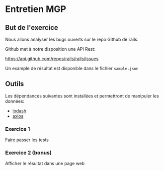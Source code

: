 # Entretien MGP

## But de l'exercice

Nous allons analyser les bugs ouverts sur le repo Github de rails.

Github met à notre disposition une API Rest:

https://api.github.com/repos/rails/rails/issues

Un example de résultat est disponible dans le fichier `sample.json`

## Outils

Les dépendances suivantes sont installées et permettront de manipuler les données:

* [lodash](https://lodash.com/docs)
* [axios](https://github.com/mzabriskie/axios)

### Exercice 1

Faire passer les tests

### Exercice 2 (bonus)

Afficher le résultat dans une page web

